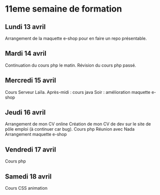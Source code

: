 # 11eme semaine de formation

## Lundi 13 avril

Arrangement de la maquette e-shop pour en faire un repo présentable.

## Mardi 14 avril

Continuation du cours php le matin.
Révision du cours php passé.

## Mercredi 15 avril

Cours Serveur Laïla.
Après-midi : cours java
Soir : amélioration maquette e-shop

## Jeudi 16 avril

Arrangement de mon CV online
Création de mon CV de dev sur le site de pôle emploi (à continuer car bug).
Cours php
Réunion avec Nada
Arrangement maquette e-shop

## Vendredi 17 avril

Cours php

## Samedi 18 avril

Cours CSS animation
